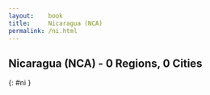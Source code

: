 ```yaml
---
layout:    book
title:     Nicaragua (NCA)
permalink: /ni.html
---
```


## Nicaragua (NCA) - 0 Regions, 0 Cities
{: #ni }






 
